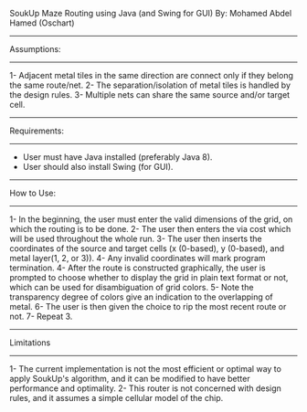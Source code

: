 SoukUp Maze Routing using Java (and Swing for GUI)
By: Mohamed Abdel Hamed (Oschart)

**********************************
Assumptions:
**************
1- Adjacent metal tiles in the same direction are connect only if they belong the same route/net.
2- The separation/isolation of metal tiles is handled by the design rules.
3- Multiple nets can share the same source and/or target cell.
***********************************
Requirements:
***********************************
- User must have Java installed (preferably Java 8).
- User should also install Swing (for GUI).
***********************************
How to Use:
***********************************
1- In the beginning, the user must enter the valid dimensions of the grid, on which the routing is to be done.
2- The user then enters the via cost which will be used throughout the whole run.
3- The user then inserts the coordinates of the source and target cells (x (0-based), y (0-based), and metal layer(1, 2, or 3)).
4- Any invalid coordinates will mark program termination.
4- After the route is constructed graphically, the user is prompted to choose whether to display the grid in plain text format or not, which 
can be used for disambiguation of grid colors.
5- Note the transparency degree of colors give an indication to the overlapping of metal.
6- The user is then given the choice to rip the most recent route or not.
7- Repeat 3.
***********************************
Limitations
***********************************
1- The current implementation is not the most efficient or optimal way to apply SoukUp's algorithm, and it can be modified to have better performance and optimality.
2- This router is not concerned with design rules, and it assumes a simple cellular model of the chip.
